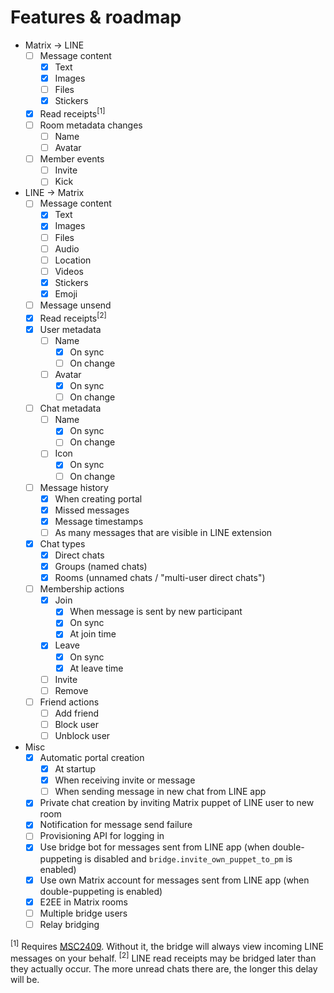 # Features & roadmap

* Matrix → LINE
  * [ ] Message content
    * [x] Text
    * [x] Images
    * [ ] Files
    * [x] Stickers
  * [x] Read receipts<sup>[1]</sup>
  * [ ] Room metadata changes
    * [ ] Name
    * [ ] Avatar
  * [ ] Member events
    * [ ] Invite
    * [ ] Kick
* LINE → Matrix
  * [ ] Message content
    * [x] Text
    * [x] Images
    * [ ] Files
    * [ ] Audio
    * [ ] Location
    * [ ] Videos
    * [x] Stickers
    * [x] Emoji
  * [ ] Message unsend
  * [x] Read receipts<sup>[2]</sup>
  * [x] User metadata
    * [ ] Name
      * [x] On sync
      * [ ] On change
    * [ ] Avatar
      * [x] On sync
      * [ ] On change
  * [ ] Chat metadata
    * [ ] Name
      * [x] On sync
      * [ ] On change
    * [ ] Icon
      * [x] On sync
      * [ ] On change
  * [ ] Message history
    * [x] When creating portal
    * [x] Missed messages
    * [x] Message timestamps
    * [ ] As many messages that are visible in LINE extension
  * [x] Chat types
    * [x] Direct chats
    * [x] Groups (named chats)
    * [x] Rooms (unnamed chats / "multi-user direct chats")
  * [ ] Membership actions
    * [x] Join
      * [x] When message is sent by new participant
      * [x] On sync
      * [x] At join time
    * [x] Leave
      * [x] On sync
      * [x] At leave time
    * [ ] Invite
    * [ ] Remove
  * [ ] Friend actions
    * [ ] Add friend
    * [ ] Block user
    * [ ] Unblock user
* Misc
  * [x] Automatic portal creation
    * [x] At startup
    * [x] When receiving invite or message
    * [ ] When sending message in new chat from LINE app
  * [x] Private chat creation by inviting Matrix puppet of LINE user to new room
  * [x] Notification for message send failure
  * [ ] Provisioning API for logging in
  * [x] Use bridge bot for messages sent from LINE app (when double-puppeting is disabled and `bridge.invite_own_puppet_to_pm` is enabled)
  * [x] Use own Matrix account for messages sent from LINE app (when double-puppeting is enabled)
  * [x] E2EE in Matrix rooms
  * [ ] Multiple bridge users
  * [ ] Relay bridging

<sup>[1]</sup> Requires [MSC2409](https://github.com/matrix-org/matrix-doc/pull/2409). Without it, the bridge will always view incoming LINE messages on your behalf.
<sup>[2]</sup> LINE read receipts may be bridged later than they actually occur. The more unread chats there are, the longer this delay will be.
